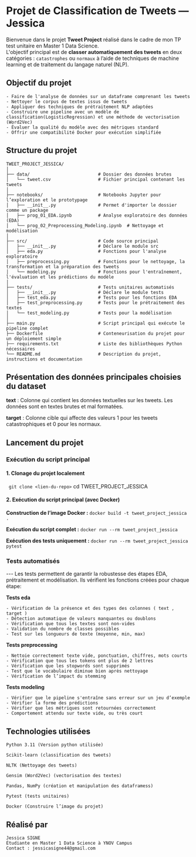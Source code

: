 # Projet de Classification de Tweets — Jessica

Bienvenue dans le projet **Tweet Project** réalisé dans le cadre de mon TP test unitaire en Master 1 Data Science.  
L'objectif principal est de **classer automatiquement des tweets** en deux catégories : `catastrophes` ou `normaux` à l’aide de techniques de machine learning et de traitement du langage naturel (NLP).


## Objectif du projet 
```
- Faire de l'analyse de données sur un dataframe comprenant les tweets 
- Nettoyer le corpus de textes issus de tweets
- Appliquer des techniques de prétraitement NLP adaptées
- Construire une pipeline avec un modèle de classification(LogisticRegression) et une méthode de vectorisation (Word2Vec)
- Évaluer la qualité du modèle avec des métriques standard
- Offrir une compatibilité Docker pour exécution simplifiée 
```

## Structure du projet
```
TWEET_PROJECT_JESSICA/
│
├── data/                          # Dossier des données brutes
│   └── tweet.csv                  # Fichier principal contenant les tweets
│
├── notebooks/                     # Notebooks Jupyter pour l’exploration et le prototypage
│   ├── __init__.py                # Permet d'importer le dossier comme un package
│   ├── prog_01_EDA.ipynb          # Analyse exploratoire des données (EDA)
│   └── prog_02_Preprocessing_Modeling.ipynb  # Nettoyage et modélisation
│
├── src/                           # Code source principal
│   ├── __init__.py                # Déclare le module src
│   ├── eda.py                     # Fonctions pour l'analyse exploratoire
│   ├── preprocessing.py           # Fonctions pour le nettoyage, la transformation et la préparation des tweets  
│   └── modeling.py                # Fonctions pour l'entraînement, l'évaluation et les prédictions du modèle
│
├── tests/                         # Tests unitaires automatisés
│   ├── __init__.py                # Déclare le module tests
│   ├── test_eda.py                # Tests pour les fonctions EDA
│   ├── test_preprocessing.py      # Tests pour le prétraitement des textes
│   └── test_modeling.py           # Tests pour la modélisation 
│
├── main.py                        # Script principal qui exécute le pipeline complet
├── Dockerfile                     # Conteneurisation du projet pour un déploiement simple
├── requirements.txt               # Liste des bibliothèques Python nécessaires
└── README.md                      # Description du projet, instructions et documentation
```

## Présentation des données principales choisies du dataset

**text** : Colonne qui contient les données textuelles sur les tweets. Les données sont en textes brutes et mal formatées.

**target** : Colonne cible qui affecte des valeurs 1 pour les tweets catastrophiques et 0 pour les normaux.

## Lancement du projet

### Exécution du script principal

#### 1. Clonage du projet localement
``` git clone <lien-du-repo>```
cd TWEET_PROJECT_JESSICA

#### 2. Exécution du script principal (avec Docker)

**Construction de l’image Docker :**
```docker build -t tweet_project_jessica .```

**Exécution du script complet :**
```docker run --rm tweet_project_jessica```

**Exécution des tests uniquement :**
```docker run --rm tweet_project_jessica pytest```

### Tests automatisés

--- Les tests permettent de garantir la robustesse des étapes EDA, prétraitement et modélisation. Ils vérifient les fonctions créées pour chaque étape:

**Tests eda**

```
- Vérification de la présence et des types des colonnes ( text , target )
- Détection automatique de valeurs manquantes ou doublons
- Vérification que tous les textes sont non-vides
- Validation du nombre de classes possibles
- Test sur les longueurs de texte (moyenne, min, max)
```

**Tests preprocessing**
```
- Nettoie correctement texte vide, ponctuation, chiffres, mots courts
- Vérification que tous les tokens ont plus de 2 lettres
- Vérification que les stopwords sont supprimés
- Test que le vocabulaire diminue bien après nettoyage
- Vérification de l’impact du stemming
```

**Tests modeling**
```
- Vérifier que le pipeline s'entraîne sans erreur sur un jeu d’exemple
- Vérifier la forme des prédictions
- Vérifier que les métriques sont retournées correctement
- Comportement attendu sur texte vide, ou très court
```

## Technologies utilisées

```
Python 3.11 (Version python utilisée)

Scikit-learn (classification des tweets)

NLTK (Nettoyage des tweets)

Gensim (Word2Vec) (vectorisation des textes)

Pandas, NumPy (création et manipulation des dataframess)

Pytest (tests unitaires)

Docker (Construire l’image du projet)
```

## Réalisé par

```
Jessica SIGNE 
Étudiante en Master 1 Data Science à YNOV Campus
Contact : jessicasigne44@gmail.com
```




